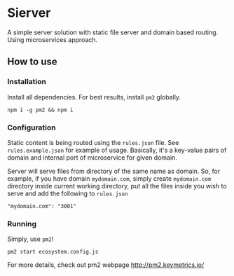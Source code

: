 # Sierver

A simple server solution with static file server and domain based routing. Using microservices approach.

## How to use

### Installation

Install all dependencies. For best results, install `pm2` globally.

`npm i -g pm2 && npm i`

### Configuration

Static content is being routed using the `rules.json` file. See `rules.example.json` for example of usage.
Basically, it's a key-value pairs of domain and internal port of microservice for given domain.

Server will serve files from directory of the same name as domain. So, for example, if you have domain `mydomain.com`,
simply create `mydomain.com` directory inside current working directory, put all the files inside you wish to serve and
add the following to `rules.json`

`"mydomain.com": "3001"`

### Running

Simply, use `pm2`!

`pm2 start ecosystem.config.js`

For more details, check out pm2 webpage http://pm2.keymetrics.io/
